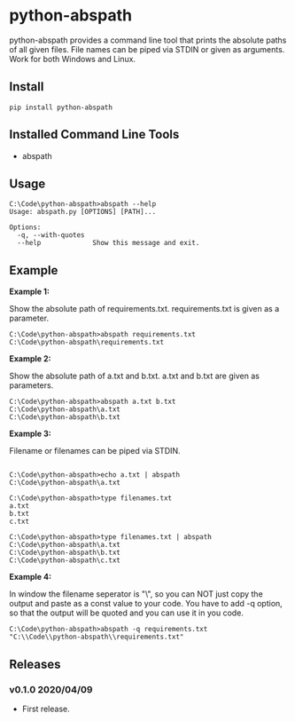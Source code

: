 # python-abspath

python-abspath provides a command line tool that prints the absolute paths of all given files. File names can be piped via STDIN or given as arguments. Work for both Windows and Linux.

## Install

```shell
pip install python-abspath
```

## Installed Command Line Tools

- abspath

## Usage

```shell
C:\Code\python-abspath>abspath --help
Usage: abspath.py [OPTIONS] [PATH]...

Options:
  -q, --with-quotes
  --help             Show this message and exit.
```

## Example

**Example 1:** 

Show the absolute path of requirements.txt. requirements.txt is given as a parameter.

```shell
C:\Code\python-abspath>abspath requirements.txt
C:\Code\python-abspath\requirements.txt
```

**Example 2:**

Show the absolute path of a.txt and b.txt. a.txt and b.txt are given as parameters.

```shell
C:\Code\python-abspath>abspath a.txt b.txt
C:\Code\python-abspath\a.txt
C:\Code\python-abspath\b.txt
```

**Example 3:**

Filename or filenames can be piped via STDIN.

```shell

C:\Code\python-abspath>echo a.txt | abspath
C:\Code\python-abspath\a.txt

C:\Code\python-abspath>type filenames.txt
a.txt
b.txt
c.txt

C:\Code\python-abspath>type filenames.txt | abspath
C:\Code\python-abspath\a.txt
C:\Code\python-abspath\b.txt
C:\Code\python-abspath\c.txt
```

**Example 4:** 

In window the filename seperator is "\\", so you can NOT just copy the output and paste as a const value to your code. You have to add -q option, so that the output will be quoted and you can use it in you code.

```shell
C:\Code\python-abspath>abspath -q requirements.txt
"C:\\Code\\python-abspath\\requirements.txt"
```

## Releases

### v0.1.0 2020/04/09

- First release.